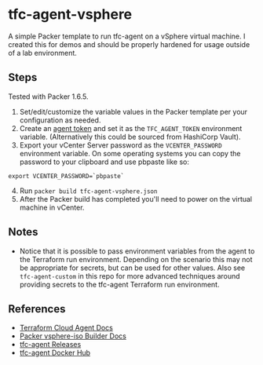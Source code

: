 # tfc-agent-vsphere

A simple Packer template to run tfc-agent on a vSphere virtual machine. I created this for demos and should be properly hardened for usage outside of a lab environment.

## Steps
Tested with Packer 1.6.5.
1. Set/edit/customize the variable values in the Packer template per your configuration as needed.
2. Create an [agent token](https://www.terraform.io/docs/cloud/workspaces/agent.html) and set it as the `TFC_AGENT_TOKEN` environment variable. (Alternatively this could be sourced from HashiCorp Vault).
3. Export your vCenter Server password as the `VCENTER_PASSWORD` environment variable. On some operating systems you can copy the password to your clipboard and use pbpaste like so:
```
export VCENTER_PASSWORD=`pbpaste`
```
4. Run `packer build tfc-agent-vsphere.json`
5. After the Packer build has completed you'll need to power on the virtual machine in vCenter.

## Notes
* Notice that it is possible to pass environment variables from the agent to the Terraform run environment. Depending on the scenario this may not be appropriate for secrets, but can be used for other values. Also see `tfc-agent-custom` in this repo for more advanced techniques around providing secrets to the tfc-agent Terraform run environment.

## References
* [Terraform Cloud Agent Docs](https://www.terraform.io/docs/cloud/workspaces/agent.html)
* [Packer vsphere-iso Builder Docs](https://www.packer.io/docs/builders/vmware/vsphere-iso)
* [tfc-agent Releases](https://releases.hashicorp.com/tfc-agent/)
* [tfc-agent Docker Hub](https://hub.docker.com/r/hashicorp/tfc-agent)